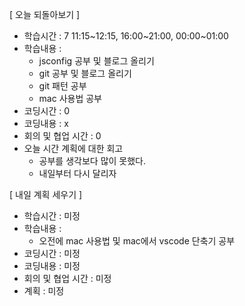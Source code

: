 [ 오늘 되돌아보기 ]

- 학습시간 : 7 11:15~12:15, 16:00~21:00, 00:00~01:00
- 학습내용 :
  - jsconfig 공부 및 블로그 올리기
  - git 공부 및 블로그 올리기
  - git 패턴 공부
  - mac 사용법 공부
- 코딩시간 : 0
- 코딩내용 : x
- 회의 및 협업 시간 : 0
- 오늘 시간 계획에 대한 회고
  - 공부를 생각보다 많이 못했다.
  - 내일부터 다시 달리자

[ 내일 계획 세우기 ]

- 학습시간 : 미정
- 학습내용 :
  - 오전에 mac 사용법 및 mac에서 vscode 단축기 공부
- 코딩시간 : 미정
- 코딩내용 : 미정
- 회의 및 협업 시간 : 미정
- 계획 : 미정

